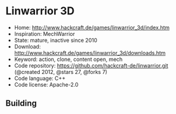 # Linwarrior 3D

- Home: http://www.hackcraft.de/games/linwarrior_3d/index.htm
- Inspiration: MechWarrior
- State: mature, inactive since 2010
- Download: http://www.hackcraft.de/games/linwarrior_3d/downloads.htm
- Keyword: action, clone, content open, mech
- Code repository: https://github.com/hackcraft-de/linwarrior.git (@created 2012, @stars 27, @forks 7)
- Code language: C++
- Code license: Apache-2.0

## Building

